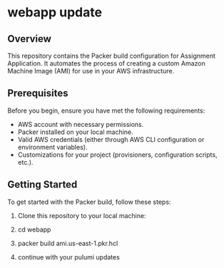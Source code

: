 # webapp update 



## Overview

This repository contains the Packer build configuration for Assignment Application. It automates the process of creating a custom Amazon Machine Image (AMI) for use in your AWS infrastructure.

## Prerequisites

Before you begin, ensure you have met the following requirements:

- AWS account with necessary permissions.
- Packer installed on your local machine.
- Valid AWS credentials (either through AWS CLI configuration or environment variables).
- Customizations for your project (provisioners, configuration scripts, etc.).

## Getting Started

To get started with the Packer build, follow these steps:

1. Clone this repository to your local machine:

2. cd webapp

3. packer build ami.us-east-1.pkr.hcl

4. continue with your pulumi updates

